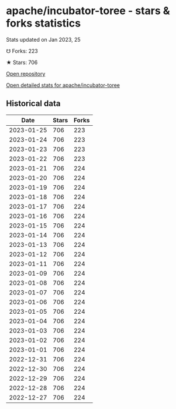 # apache/incubator-toree - stars & forks statistics

Stats updated on Jan 2023, 25

☋ Forks: 223

★ Stars: 706

[Open repository](https://github.com/apache/incubator-toree)

[Open detailed stats for apache/incubator-toree](https://reviewgithub.com/rep/apache/incubator-toree)

## Historical data
| Date | Stars | Forks |
|------|-------|-------|
| 2023-01-25 | 706 | 223 | 
| 2023-01-24 | 706 | 223 | 
| 2023-01-23 | 706 | 223 | 
| 2023-01-22 | 706 | 223 | 
| 2023-01-21 | 706 | 224 | 
| 2023-01-20 | 706 | 224 | 
| 2023-01-19 | 706 | 224 | 
| 2023-01-18 | 706 | 224 | 
| 2023-01-17 | 706 | 224 | 
| 2023-01-16 | 706 | 224 | 
| 2023-01-15 | 706 | 224 | 
| 2023-01-14 | 706 | 224 | 
| 2023-01-13 | 706 | 224 | 
| 2023-01-12 | 706 | 224 | 
| 2023-01-11 | 706 | 224 | 
| 2023-01-09 | 706 | 224 | 
| 2023-01-08 | 706 | 224 | 
| 2023-01-07 | 706 | 224 | 
| 2023-01-06 | 706 | 224 | 
| 2023-01-05 | 706 | 224 | 
| 2023-01-04 | 706 | 224 | 
| 2023-01-03 | 706 | 224 | 
| 2023-01-02 | 706 | 224 | 
| 2023-01-01 | 706 | 224 | 
| 2022-12-31 | 706 | 224 | 
| 2022-12-30 | 706 | 224 | 
| 2022-12-29 | 706 | 224 | 
| 2022-12-28 | 706 | 224 | 
| 2022-12-27 | 706 | 224 | 

